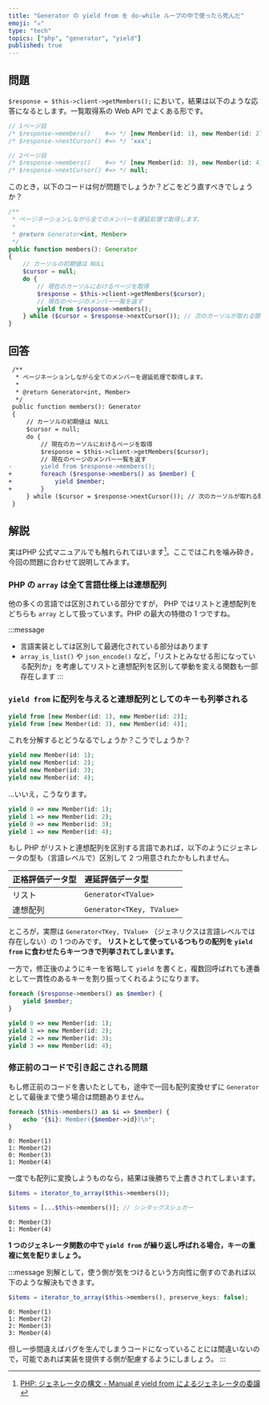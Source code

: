 ```yaml
---
title: "Generator の yield from を do-while ループの中で使ったら死んだ"
emoji: "☠"
type: "tech"
topics: ["php", "generator", "yield"]
published: true
---
```


## 問題

`$response = $this->client->getMembers();` において，結果は以下のような応答になるとします。一覧取得系の Web API でよくある形です。

```php
// 1ページ目
/* $response->members()    #=> */ [new Member(id: 1), new Member(id: 2)];
/* $response->nextCursor() #=> */ 'xxx';

// 2ページ目
/* $response->members()    #=> */ [new Member(id: 3), new Member(id: 4)];
/* $response->nextCursor() #=> */ null;
```

このとき，以下のコードは何が問題でしょうか？どこをどう直すべきでしょうか？

```php
/**
 * ページネーションしながら全てのメンバーを遅延処理で取得します。
 * 
 * @return Generator<int, Member> 
 */
public function members(): Generator
{
    // カーソルの初期値は NULL
    $cursor = null;
    do {
        // 現在のカーソルにおけるページを取得
        $response = $this->client->getMembers($cursor);
        // 現在のページのメンバー一覧を返す
        yield from $response->members();
    } while ($cursor = $response->nextCursor()); // 次のカーソルが取れる間は継続
}
```

## 回答

```diff
 /**
  * ページネーションしながら全てのメンバーを遅延処理で取得します。
  * 
  * @return Generator<int, Member> 
  */
 public function members(): Generator
 {
     // カーソルの初期値は NULL
     $cursor = null;
     do {
         // 現在のカーソルにおけるページを取得
         $response = $this->client->getMembers($cursor);
         // 現在のページのメンバー一覧を返す
-        yield from $response->members();
+        foreach ($response->members() as $member) {
+            yield $member;
+        }
     } while ($cursor = $response->nextCursor()); // 次のカーソルが取れる間は継続
 }
```

## 解説

実はPHP 公式マニュアルでも触れられてはいます[^1]。ここではこれを噛み砕き，今回の問題に合わせて説明してみます。

### PHP の `array` は全て言語仕様上は連想配列

他の多くの言語では区別されている部分ですが， PHP ではリストと連想配列をどちらも `array` として扱っています。PHP の最大の特徴の 1 つですね。

:::message
- 言語実装としては区別して最適化されている部分はあります
- `array_is_list()` や `json_encode()` など，「リストとみなせる形になっている配列か」を考慮してリストと連想配列を区別して挙動を変える関数も一部存在します
:::

### `yield from` に配列を与えると連想配列としてのキーも列挙される

```php
yield from [new Member(id: 1), new Member(id: 2)];
yield from [new Member(id: 3), new Member(id: 4)];
```

これを分解するとどうなるでしょうか？こうでしょうか？

```php
yield new Member(id: 1);
yield new Member(id: 2);
yield new Member(id: 3);
yield new Member(id: 4);
```

…いいえ，こうなります。

```php
yield 0 => new Member(id: 1);
yield 1 => new Member(id: 2);
yield 0 => new Member(id: 3);
yield 1 => new Member(id: 4);
```

もし PHP がリストと連想配列を区別する言語であれば，以下のようにジェネレータの型も（言語レベルで）区別して 2 つ用意されたかもしれません。

| 正格評価データ型 | 遅延評価データ型                  |
|:---------|:--------------------------|
| リスト      | `Generator<TValue>`       |
| 連想配列     | `Generator<TKey, TValue>` |

ところが，実際は `Generator<TKey, TValue>` （ジェネリクスは言語レベルでは存在しない）の 1 つのみです。 **リストとして使っているつもりの配列を `yield from` に食わせたらキーつきで列挙されてしまいます。**

一方で，修正後のようにキーを省略して `yield` を書くと，複数回呼ばれても連番として一貫性のあるキーを割り振ってくれるようになります。

```php
foreach ($response->members() as $member) {
    yield $member;
}
```

```php
yield 0 => new Member(id: 1);
yield 1 => new Member(id: 2);
yield 2 => new Member(id: 3);
yield 3 => new Member(id: 4);
```

### 修正前のコードで引き起こされる問題

もし修正前のコードを書いたとしても，途中で一回も配列変換せずに `Generator` として最後まで使う場合は問題ありません。

```php
foreach ($this->members() as $i => $member) {
    echo "{$i}: Member({$member->id})\n";
}
```

```
0: Member(1)
1: Member(2)
0: Member(3)
1: Member(4)
```

一度でも配列に変換しようものなら，結果は後勝ちで上書きされてしまいます。

```php
$items = iterator_to_array($this->members());
```
```php
$items = [...$this->members()]; // シンタックスシュガー
```

```
0: Member(3)
1: Member(4)
```

**1 つのジェネレータ関数の中で `yield from` が繰り返し呼ばれる場合，キーの重複に気を配りましょう。**

:::message
別解として，使う側が気をつけるという方向性に倒すのであれば以下のような解決もできます。

```php
$items = iterator_to_array($this->members(), preserve_keys: false);
```

```
0: Member(1)
1: Member(2)
2: Member(3)
3: Member(4)
```

但し一歩間違えばバグを生んでしまうコードになっていることには間違いないので，可能であれば実装を提供する側が配慮するようにしましょう。
:::

[^1]: [PHP: ジェネレータの構文 - Manual # yield from によるジェネレータの委譲](https://www.php.net/manual/ja/language.generators.syntax.php#control-structures.yield.from)
